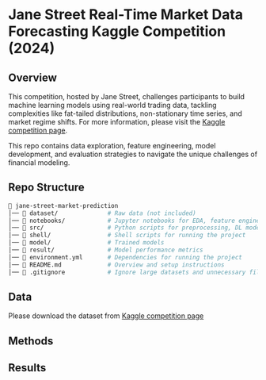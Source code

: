 # Jane Street Real-Time Market Data Forecasting Kaggle Competition (2024)

## Overview
This competition, hosted by Jane Street, challenges participants to build machine learning models using real-world trading data, tackling complexities like fat-tailed distributions, non-stationary time series, and market regime shifts. For more information, please visit the [Kaggle competition page](https://www.kaggle.com/competitions/jane-street-real-time-market-data-forecasting).

This repo contains data exploration, feature engineering, model development, and evaluation strategies to navigate the unique challenges of financial modeling.

## Repo Structure
```bash
📂 jane-street-market-prediction
│── 📂 dataset/              # Raw data (not included)
│── 📂 notebooks/            # Jupyter notebooks for EDA, feature engineering, ML model training, and evaluation
│── 📂 src/                  # Python scripts for preprocessing, DL model training, and evaluation
│── 📂 shell/                # Shell scripts for running the project
│── 📂 model/                # Trained models
│── 📂 result/               # Model performance metrics
│── 📜 environment.yml       # Dependencies for running the project
│── 📜 README.md             # Overview and setup instructions
│── 📜 .gitignore            # Ignore large datasets and unnecessary files
```

## Data
Please download the dataset from [Kaggle competition page](https://www.kaggle.com/competitions/jane-street-real-time-market-data-forecasting/data)

## Methods

## Results